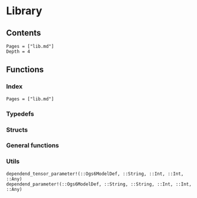 # Library

## Contents 

```@contents
Pages = ["lib.md"]
Depth = 4
```

## Functions

### Index

```@index
Pages = ["lib.md"]
```

### Typedefs

### Structs

### General functions

### Utils

```@docs
dependend_tensor_parameter!(::Ogs6ModelDef, ::String, ::Int, ::Int, ::Any)
dependend_parameter!(::Ogs6ModelDef, ::String, ::String, ::Int, ::Int, ::Any)
```


